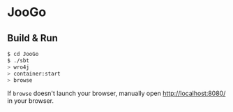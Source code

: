 # JooGo #

## Build & Run ##

```sh
$ cd JooGo
$ ./sbt
> wro4j
> container:start
> browse
```

If `browse` doesn't launch your browser, manually open [http://localhost:8080/](http://localhost:8080/) in your browser.
